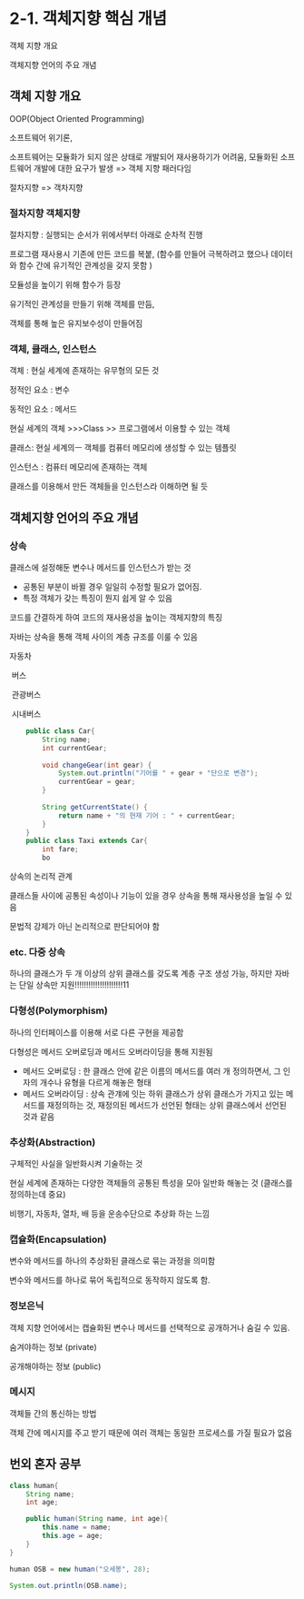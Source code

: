 # 2-1. 객체지향 핵심 개념



객체 지향 개요

객체지향 언어의 주요 개념



## 객체 지향 개요

OOP(Object Oriented Programming)

소프트웨어 위기론,

소프트웨어는 모듈화가 되지 않은 상태로 개발되어 재사용하기가 어려움, 모듈화된 소프트웨어 개발에 대한 요구가 발생 => 객체 지향 패러다임



절차지향 => 객차지향



### 절차지향 객체지향

절차지향 : 실행되는 순서가 위에서부터 아래로 순차적 진행

프로그램 재사용시 기존에 만든 코드를 복붙, (함수를 만들어 극복하려고 했으나 데이터와 함수 간에 유기적인 관계성을 갖지 못함 )

모듈성을 높이기 위해 함수가 등장



유기적인 관계성을 만들기 위해 객체를 만듬,

객체를 통해 높은 유지보수성이 만들어짐



### 객체, 클래스, 인스턴스

객체 : 현실 세계에 존재하는 유무형의 모든 것

정적인 요소 : 변수

동적인 요소 : 메서드



현실 세계의 객체  >>>Class >> 프로그램에서 이용할 수 있는 객체

클래스: 현실 세계의ㅡ 객체를 컴퓨터 메모리에 생성할 수 있는 템플릿



인스턴스 : 컴퓨터 메모리에 존재하는 객체

클래스를 이용해서 만든 객체들을 인스턴스라 이해하면 될 듯





## 객체지향 언어의 주요 개념

### 상속

클래스에 설정해둔 변수나 메서드를 인스턴스가 받는 것

- 공통된 부분이 바뀔 경우 일일히 수정할 필요가 없어짐.
- 특정 객체가 갖는  특징이 뭔지 쉽게 알 수 있음

코드를 간결하게 하여 코드의 재사용성을 높이는 객체지향의 특징



자바는 상속을 통해 객체 사이의 계층 규조를 이룰 수 있음

자동차 

​	버스

​		관광버스

​		시내버스

```java
	public class Car{
		String name;
		int currentGear;
		
		void changeGear(int gear) {
			System.out.println("기어를 " + gear + "단으로 변경");
			currentGear = gear;
		}
		
		String getCurrentState() {
			return name + "의 현재 기어 : " + currentGear;
		}
	}
	public class Taxi extends Car{
		int fare;
		bo
```





상속의 논리적 관계

클래스들 사이에 공통된 속성이나 기능이 있을 경우 상속을 통해 재사용성을 높일 수 있음

문법적 강제가 아닌 논리적으로 판단되어야 함



### etc. 다중 상속

하나의 클래스가 두 개 이상의 상위 클래스를 갖도록 계층 구조 생성 가능, 하지만 자바는 단일 상속만 지원!!!!!!!!!!!!!!!!!!!!!11





### 다형성(Polymorphism)

하나의 인터페이스를 이용해 서로 다른 구현을 제공함

다형성은 메서드 오버로딩과 메서드 오버라이딩을 통해 지원됨

- 메서드 오버로딩 : 한 클래스 안에 같은 이름의 메서드를 여러 개 정의하면서, 그 인자의 개수나 유형을 다르게 해놓은 형태
- 메서드 오버라이딩 : 상속 관걔에 잇는 하위 클래스가 상위 클래스가 가지고 있는 메서드를 재정의하는 것, 재정의된 메서드가 선언된 형태는 상위 클래스에서 선언된 것과 같음



### 추상화(Abstraction)

구체적인 사실을 일반화시켜 기술하는 것

현실 세계에 존재하는 다양한 객체들의 공통된 특성을 모아 일반화 해놓는 것 (클래스를 정의하는데 중요)

비행기, 자동차, 열차, 배 등을 운송수단으로 추상화 하는 느낌



### 캡슐화(Encapsulation)

변수와 메서드를 하나의 추상화된 클래스로 묶는 과정을 의미함

변수와 메서드를 하나로 묶어 독립적으로 동작하지 않도록 함.



### 정보은닉 

객체 지향 언어에서는 캡슐화된 변수나 메서드를 선택적으로 공개하거나 숨길 수 있음.

숨겨야하는 정보 (private)

공개해야하는 정보 (public)



### 메시지

객체들 간의 통신하는 방법

객체 간에 메시지를 주고 받기 때문에 여러 객체는 동일한 프로세스를 가질 필요가 없음 











## 번외 혼자 공부

```java
class human{
    String name;
    int age;

    public human(String name, int age){
        this.name = name;
        this.age = age;
    }
}

human OSB = new human("오세봉", 28);

System.out.println(OSB.name);
```

